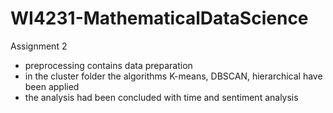 # WI4231-MathematicalDataScience
Assignment 2

* preprocessing contains data preparation
* in the cluster folder the algorithms K-means, DBSCAN, hierarchical have been applied
* the analysis had been concluded with time and sentiment analysis
